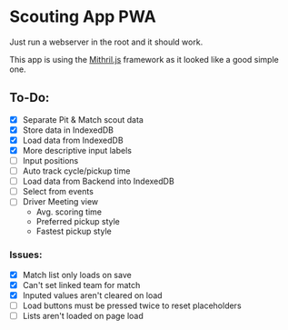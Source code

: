 # Scouting App PWA
Just run a webserver in the root and it should work.

This app is using the [Mithril.js](https://mithril.js.org) framework as it looked like a good simple one.

## To-Do:
- [x] Separate Pit & Match scout data
- [x] Store data in IndexedDB
- [x] Load data from IndexedDB
- [x] More descriptive input labels
- [ ] Input positions
- [ ] Auto track cycle/pickup time
- [ ] Load data from Backend into IndexedDB
- [ ] Select from events
- [ ] Driver Meeting view
	- Avg. scoring time
	- Preferred pickup style
	- Fastest pickup style
### Issues:
- [x] Match list only loads on save
- [x] Can't set linked team for match
- [x] Inputed values aren't cleared on load
- [ ] Load buttons must be pressed twice to reset placeholders
- [ ] Lists aren't loaded on page load
